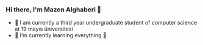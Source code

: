 ### Hi there, I'm Mazen Alghaberi  👋 

- 🔭 I am currently a third year undergraduate student of computer science at 19 mayıs üniversitesi 
- 🌱 I’m currently learning everything 🤣
